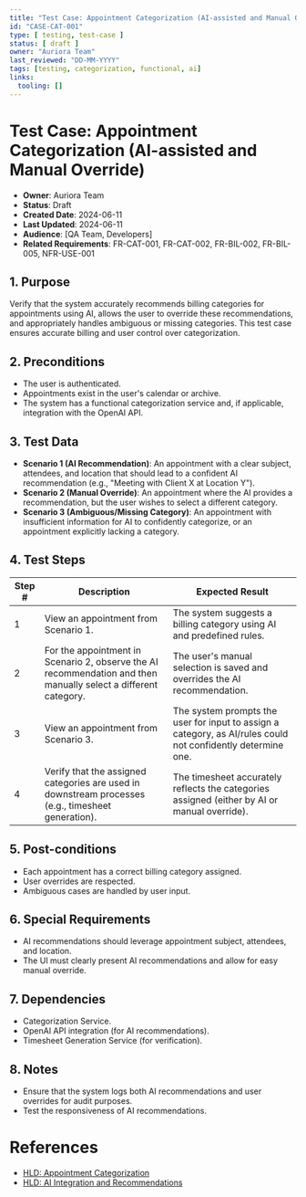 ```yaml
---
title: "Test Case: Appointment Categorization (AI-assisted and Manual Override)"
id: "CASE-CAT-001"
type: [ testing, test-case ]
status: [ draft ]
owner: "Auriora Team"
last_reviewed: "DD-MM-YYYY"
tags: [testing, categorization, functional, ai]
links:
  tooling: []
---
```


# Test Case: Appointment Categorization (AI-assisted and Manual Override)

- **Owner**: Auriora Team
- **Status**: Draft
- **Created Date**: 2024-06-11
- **Last Updated**: 2024-06-11
- **Audience**: [QA Team, Developers]
- **Related Requirements**: FR-CAT-001, FR-CAT-002, FR-BIL-002, FR-BIL-005, NFR-USE-001

## 1. Purpose

Verify that the system accurately recommends billing categories for appointments using AI, allows the user to override these recommendations, and appropriately handles ambiguous or missing categories. This test case ensures accurate billing and user control over categorization.

## 2. Preconditions

-   The user is authenticated.
-   Appointments exist in the user's calendar or archive.
-   The system has a functional categorization service and, if applicable, integration with the OpenAI API.

## 3. Test Data

-   **Scenario 1 (AI Recommendation)**: An appointment with a clear subject, attendees, and location that should lead to a confident AI recommendation (e.g., "Meeting with Client X at Location Y").
-   **Scenario 2 (Manual Override)**: An appointment where the AI provides a recommendation, but the user wishes to select a different category.
-   **Scenario 3 (Ambiguous/Missing Category)**: An appointment with insufficient information for AI to confidently categorize, or an appointment explicitly lacking a category.

## 4. Test Steps

| Step # | Description                                       | Expected Result                                                              |
|--------|---------------------------------------------------|------------------------------------------------------------------------------|
| 1      | View an appointment from Scenario 1.              | The system suggests a billing category using AI and predefined rules.        |
| 2      | For the appointment in Scenario 2, observe the AI recommendation and then manually select a different category. | The user's manual selection is saved and overrides the AI recommendation.    |
| 3      | View an appointment from Scenario 3.              | The system prompts the user for input to assign a category, as AI/rules could not confidently determine one. |
| 4      | Verify that the assigned categories are used in downstream processes (e.g., timesheet generation). | The timesheet accurately reflects the categories assigned (either by AI or manual override). |

## 5. Post-conditions

-   Each appointment has a correct billing category assigned.
-   User overrides are respected.
-   Ambiguous cases are handled by user input.

## 6. Special Requirements

-   AI recommendations should leverage appointment subject, attendees, and location.
-   The UI must clearly present AI recommendations and allow for easy manual override.

## 7. Dependencies

-   Categorization Service.
-   OpenAI API integration (for AI recommendations).
-   Timesheet Generation Service (for verification).

## 8. Notes

-   Ensure that the system logs both AI recommendations and user overrides for audit purposes.
-   Test the responsiveness of AI recommendations.

# References

-   [HLD: Appointment Categorization](../2-architecture/HLD-CAT-001-Appointment-Categorization.md)
-   [HLD: AI Integration and Recommendations](../2-architecture/HLD-AI-001-AI-Integration-and-Recommendations.md)

